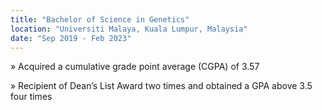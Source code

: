 ```yaml
---
title: "Bachelor of Science in Genetics"
location: "Universiti Malaya, Kuala Lumpur, Malaysia"
date: "Sep 2019 - Feb 2023"
---
```


» Acquired a cumulative grade point average (CGPA) of 3.57

» Recipient of Dean’s List Award two times and obtained a GPA above 3.5 four times
